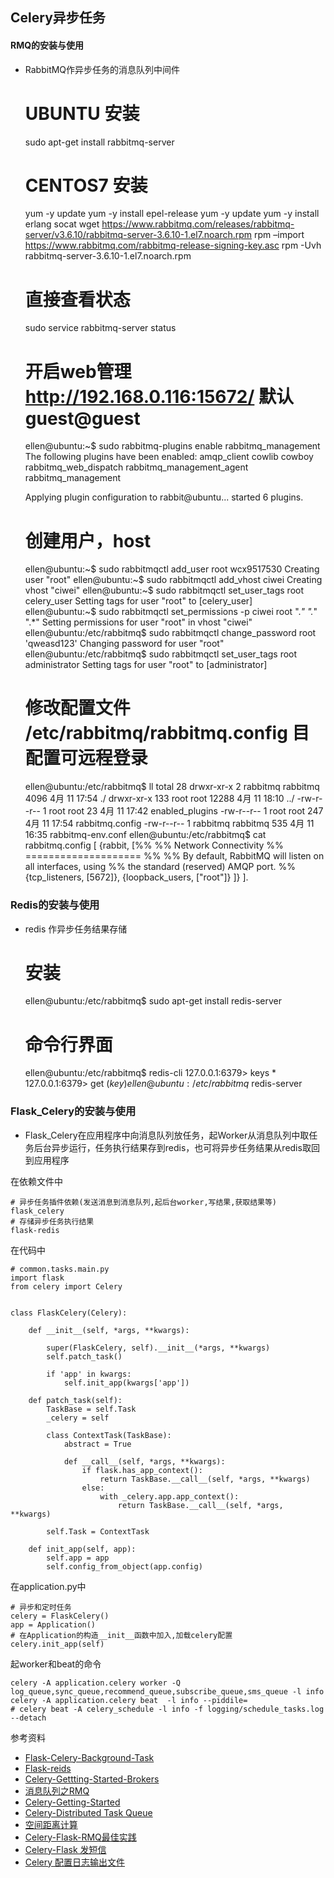 ## Celery异步任务


#### RMQ的安装与使用
* RabbitMQ作异步任务的消息队列中间件


    # UBUNTU 安装
    sudo apt-get install rabbitmq-server
    # CENTOS7 安装
    yum -y update
    yum -y install epel-release
    yum -y update
    yum -y install erlang socat
    wget https://www.rabbitmq.com/releases/rabbitmq-server/v3.6.10/rabbitmq-server-3.6.10-1.el7.noarch.rpm
    rpm –import https://www.rabbitmq.com/rabbitmq-release-signing-key.asc
    rpm -Uvh rabbitmq-server-3.6.10-1.el7.noarch.rpm
    # 直接查看状态
    sudo service rabbitmq-server status
    # 开启web管理 http://192.168.0.116:15672/ 默认guest@guest
    ellen@ubuntu:~$ sudo rabbitmq-plugins enable rabbitmq_management
    The following plugins have been enabled:
      amqp_client
      cowlib
      cowboy
      rabbitmq_web_dispatch
      rabbitmq_management_agent
      rabbitmq_management
    
    Applying plugin configuration to rabbit@ubuntu... started 6 plugins.
    
    # 创建用户，host
    ellen@ubuntu:~$ sudo rabbitmqctl add_user root wcx9517530
    Creating user "root"
    ellen@ubuntu:~$ sudo rabbitmqctl add_vhost ciwei
    Creating vhost "ciwei"
    ellen@ubuntu:~$ sudo rabbitmqctl set_user_tags root celery_user
    Setting tags for user "root" to [celery_user]
    ellen@ubuntu:~$  sudo rabbitmqctl set_permissions -p ciwei root ".*" ".*" ".*"
    Setting permissions for user "root" in vhost "ciwei"
    ellen@ubuntu:/etc/rabbitmq$ sudo rabbitmqctl  change_password root  'qweasd123'
    Changing password for user "root"
    ellen@ubuntu:/etc/rabbitmq$ sudo rabbitmqctl set_user_tags root administrator
    Setting tags for user "root" to [administrator]

    # 修改配置文件 /etc/rabbitmq/rabbitmq.config 目配置可远程登录
    ellen@ubuntu:/etc/rabbitmq$ ll
    total 28
    drwxr-xr-x   2 rabbitmq rabbitmq  4096 4月  11 17:54 ./
    drwxr-xr-x 133 root     root     12288 4月  11 18:10 ../
    -rw-r--r--   1 root     root        23 4月  11 17:42 enabled_plugins
    -rw-r--r--   1 root     root       247 4月  11 17:54 rabbitmq.config
    -rw-r--r--   1 rabbitmq rabbitmq   535 4月  11 16:35 rabbitmq-env.conf
    ellen@ubuntu:/etc/rabbitmq$ cat rabbitmq.config 
    [
     {rabbit,
      [%%
      %% Network Connectivity
      %% ====================
      %%
      %% By default, RabbitMQ will listen on all interfaces, using
      %% the standard (reserved) AMQP port.
      %%
      {tcp_listeners, [5672]},
      {loopback_users, ["root"]}
      ]}
    ].

    

### Redis的安装与使用
* redis 作异步任务结果存储


    # 安装
    ellen@ubuntu:/etc/rabbitmq$ sudo apt-get install redis-server
    # 命令行界面
    ellen@ubuntu:/etc/rabbitmq$ redis-cli
    127.0.0.1:6379> keys *
    127.0.0.1:6379> get $(key) 
    ellen@ubuntu:/etc/rabbitmq$ redis-server


### Flask_Celery的安装与使用

* Flask_Celery在应用程序中向消息队列放任务，起Worker从消息队列中取任务后台异步运行，任务执行结果存到redis，也可将异步任务结果从redis取回到应用程序

在依赖文件中

    # 异步任务插件依赖(发送消息到消息队列,起后台worker,写结果,获取结果等)
    flask_celery
    # 存储异步任务执行结果
    flask-redis

在代码中

    # common.tasks.main.py
    import flask
    from celery import Celery
    
    
    class FlaskCelery(Celery):
    
        def __init__(self, *args, **kwargs):
    
            super(FlaskCelery, self).__init__(*args, **kwargs)
            self.patch_task()
    
            if 'app' in kwargs:
                self.init_app(kwargs['app'])
    
        def patch_task(self):
            TaskBase = self.Task
            _celery = self
    
            class ContextTask(TaskBase):
                abstract = True
    
                def __call__(self, *args, **kwargs):
                    if flask.has_app_context():
                        return TaskBase.__call__(self, *args, **kwargs)
                    else:
                        with _celery.app.app_context():
                            return TaskBase.__call__(self, *args, **kwargs)
    
            self.Task = ContextTask
    
        def init_app(self, app):
            self.app = app
            self.config_from_object(app.config)

在application.py中

    # 异步和定时任务
    celery = FlaskCelery()
    app = Application()
    # 在Application的构造__init__函数中加入,加载celery配置
    celery.init_app(self)

起worker和beat的命令
   
    celery -A application.celery worker -Q log_queue,sync_queue,recommend_queue,subscribe_queue,sms_queue -l info 
    celery -A application.celery beat  -l info --piddile=
    # celery beat -A celery_schedule -l info -f logging/schedule_tasks.log --detach
参考资料

* [Flask-Celery-Background-Task](https://flask.palletsprojects.com/en/1.1.x/patterns/celery/)
* [Flask-reids](https://pypi.org/project/flask-redis/)
* [Celery-Gettting-Started-Brokers](https://celery.readthedocs.io/en/latest/getting-started/brokers/rabbitmq.html#broker-rabbitmq)
* [消息队列之RMQ](https://www.jianshu.com/p/79ca08116d57/)
* [Celery-Getting-Started](https://celery.readthedocs.io/en/latest/getting-started/first-steps-with-celery.html#redis)
* [Celery-Distributed Task Queue](http://docs.celeryproject.org/en/latest/index.html)
* [空间距离计算](http://www.cocoachina.com/articles/10238)
* [Celery-Flask-RMQ最佳实践](https://www.jianshu.com/p/807efde55d81)
* [Celery-Flask 发短信](https://blog.csdn.net/weixin_40612082/article/details/81149592?fps=1&locationNum=2)
* [Celery 配置日志输出文件](https://www.cnblogs.com/zhangweijie01/p/11813215.html)
